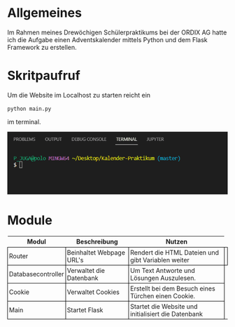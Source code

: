 # Allgemeines
Im Rahmen meines Drewöchigen Schülerpraktikums bei der ORDIX AG hatte ich die Aufgabe einen Adventskalender mittels Python und dem Flask Framework zu erstellen. 

# Skritpaufruf
Um die Website im Localhost zu starten reicht ein 
```
python main.py
```
im terminal.

![alt text](skriptaufruf.gif)

# Module


<head>
<style>
table.Table td {
  border-width: 1px;
  border-color: #000000;
  border-style: solid;
  padding: 3px;
}

</style>
</head>

<body>
<table class="Table">
  <thead>
    <tr>
      <th>Modul</th>
      <th>Beschreibung</th>
      <th>Nutzen</th>
    </tr>
  </thead>
  <tbody>
    <tr>
      <td>Router</td>
      <td>Beinhaltet Webpage URL's</td>
      <td>Rendert die HTML Dateien und gibt Variablen weiter <td>
    </tr>
    <tr>
      <td>Databasecontroller</td>
      <td>Verwaltet die Datenbank</td>
      <td>Um Text Antworte und Lösungen Auszulesen.</td>
    </tr>
    <tr>
      <td>Cookie</td>
      <td>Verwaltet Cookies</td>
      <td>Erstellt bei dem Besuch eines Türchen einen Cookie.</td>
    </tr>
    <tr>
      <td>Main</td>
      <td>Startet Flask</td>
      <td>Startet die Website und initialisiert die Datenbank</td>   
    </tr>
  </tbody>
</table>
</body>




